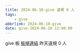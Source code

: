 ```yaml
---
title: 2024-06-10-give 違規 0 人
tags:
    - give
abbrlink: 2024-06-10-give
date: give-2024-06-10 12:00:00
---
```

give 板 [板規連結](https://www.ptt.cc/bbs/give/M.1612495900.A.C32.html)
昨天違規 0 人
